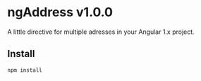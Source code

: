 # ngAddress v1.0.0

A little directive for multiple adresses in your Angular 1.x project.

## Install

```
npm install
```